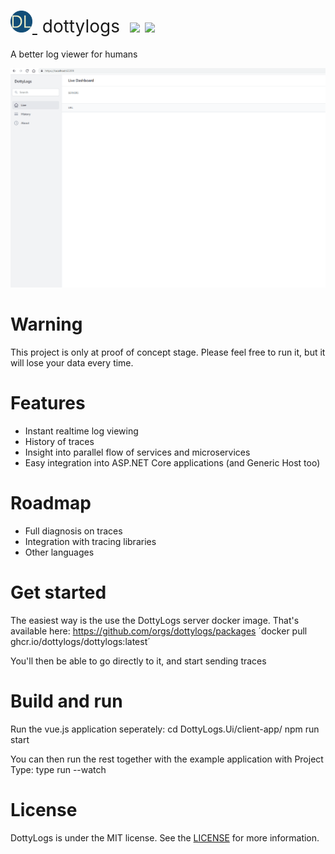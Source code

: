 <h1 style="font-weight:normal">
  <a href="https://github.com/dottylogs/dottylogs">
    <img src=https://github.com/dottylogs/dottylogs/raw/master/docs/icon.png alt="DottyLogs" width=35>
  </a>
  &nbsp;dottylogs&nbsp;
  <a href="https://github.com/dottylogs/dottylogs/releases"><img src=https://img.shields.io/github/v/release/dottylogs/dottylogs></a>
  <a href="https://github.com/dottylogs/dottylogs/blob/master/LICENSE"><img src=https://img.shields.io/github/license/dottylogs/dottylogs.svg?colorB=ff0000></a>
</h1>

A better log viewer for humans
<br>

<p align="center">
  <img alt="gif" src="https://raw.githubusercontent.com/dottylogs/dottylogs/master/docs/dottyweek1.gif">
</p>

Warning
=======

This project is only at proof of concept stage. Please feel free to run it, but it will lose your data every time.

Features
========

* Instant realtime log viewing
* History of traces
* Insight into parallel flow of services and microservices
* Easy integration into ASP.NET Core applications (and Generic Host too)

Roadmap
=======

* Full diagnosis on traces
* Integration with tracing libraries
* Other languages

Get started
===========

The easiest way is the use the DottyLogs server docker image. That's available here: https://github.com/orgs/dottylogs/packages
´docker pull ghcr.io/dottylogs/dottylogs:latest´

You'll then be able to go directly to it, and start sending traces

Build and run
=============

Run the vue.js application seperately:
cd DottyLogs.Ui/client-app/
npm run start

You can then run the rest together with the example application with Project Type:
type run --watch

License
=======
DottyLogs is under the MIT license. See the [LICENSE](https://github.com/dottylogs/dottylogs/blob/develop/LICENSE.md) for more information.
